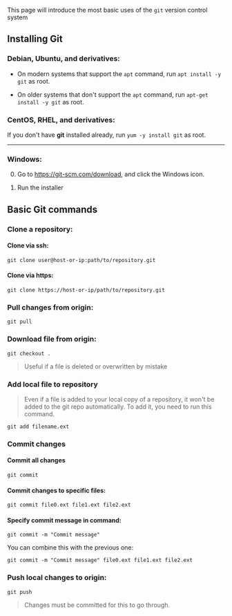 <!--
SPDX-FileCopyrightText: 2021 - 2025 Eli Array Minkoff

SPDX-License-Identifier: CC-BY-SA-4.0
-->

This page will introduce the most basic uses of the `git` version control system

## Installing Git

### Debian, Ubuntu, and derivatives:


* On modern systems that support the `apt` command, run `apt install -y git` as root.

* On older systems that don't support the `apt` command, run `apt-get install -y git` as root.

### CentOS, RHEL, and derivatives:

If you don't have **git** installed already, run `yum -y install git` as root.

---

### Windows:

0. Go to https://git-scm.com/download, and click the Windows icon.

1. Run the installer

## Basic Git commands

### Clone a repository:

#### Clone via ssh:

`git clone user@host-or-ip:path/to/repository.git`

#### Clone via https:

`git clone https://host-or-ip/path/to/repository.git`

### Pull changes from origin:

`git pull`

### Download file from origin:

`git checkout .`

> Useful if a file is deleted or overwritten by mistake

### Add local file to repository

> Even if a file is added to your local copy of a repository, it won't be added to the git repo automatically. To add it, you need to run this command.

`git add filename.ext`

### Commit changes

#### Commit all changes

`git commit`

#### Commit changes to specific files:

`git commit file0.ext file1.ext file2.ext`

#### Specify commit message in command:

`git commit -m "Commit message"`

You can combine this with the previous one:

`git commit -m "Commit message" file0.ext file1.ext file2.ext`

### Push local changes to origin:

`git push`

> Changes must be committed for this to go through.
